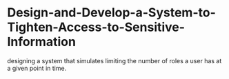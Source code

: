 # Design-and-Develop-a-System-to-Tighten-Access-to-Sensitive-Information
designing a system that simulates limiting the number of roles a user has at a given point in time.
